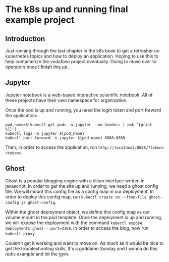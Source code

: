 # The k8s up and running final example project


## Introduction

Just running through the last chapter in the k8s book to get a refresher on kubernetes topics and how to deploy an application. Hoping to use this to help containerize the vodafone project eventually. Going to move over to operators once I finish this up.

## Jupyter

Jupyter notebook is a web-based interactive scientific notebook. All of these projects have their own namespace for organization.

Once the pod is up and running, you need the login token and port forward the application:
```
pod_name=$(kubectl get pods -n jupyter --no-headers | awk '{print $1}')
kubectl logs -n jupyter ${pod_name}
kubectl port-forward -n jupyter ${pod_name} 8888:8888
```
Then, in order to access the application, run `http://localhost:8888/?token=<token>`.

## Ghost

Ghost is a popular blogging engine with a clean interface written in javascript. In order to get the site up and running, we need a ghost config file. We will mount this config file as a config map in our deployment. In order to deploy this config map, run `kubectl create cm --from-file ghost-config.js ghost-config`.

Within the ghost deployment object, we define this config map as our volume mount in the pod template. Once the deployment is up and running, we will expose the deployment with the command `kubectl expose deployments ghost --port=2368`. In order to access the blog, now run `kubectl proxy`.

Couldn't get it working and want to move on. As much as it would be nice to get the troubleshooting skills, it's a goddamn Sunday and I wanna do this redis example and hit the gym.